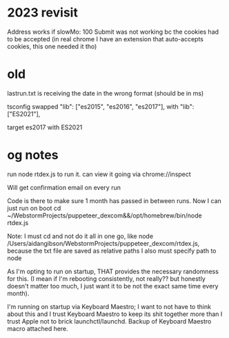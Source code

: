 # 2023 revisit
Address works if slowMo: 100
Submit was not working bc the cookies had to be accepted (in real chrome I have an extension that auto-accepts cookies, this one needed it tho)

# old
lastrun.txt is receiving the date in the wrong format (should be in ms)



tsconfig
swapped "lib": ["es2015", "es2016", "es2017"], with "lib": ["ES2021"],

target es2017 with ES2021
# og notes
run node rtdex.js to run it. can view it going via chrome://inspect

Will get confirmation email on every run

Code is there to make sure 1 month has passed in between runs. Now I can just run on boot 
cd ~/WebstormProjects/puppeteer_dexcom&&/opt/homebrew/bin/node rtdex.js

Note: I must cd and not do it all in one go, like node /Users/aidangibson/WebstormProjects/puppeteer_dexcom/rtdex.js, because the txt file are saved as relative paths
I also must specify path to node

As I'm opting to run on startup, THAT provides the necessary randomness for this. (I mean if I'm rebooting consistently, not really?? but honestly doesn't matter too much, I just want it to be not the exact same time every month).

I'm running on startup via Keyboard Maestro; I want to not have to think about this and I trust Keyboard Maestro to keep its shit together more than I trust Apple not to brick launchctl/launchd. Backup of Keyboard Maestro macro attached here.

